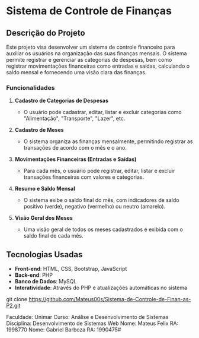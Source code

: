 # Sistema de Controle de Finanças

## Descrição do Projeto

Este projeto visa desenvolver um sistema de controle financeiro para auxiliar os usuários na organização das suas finanças mensais. O sistema permite registrar e gerenciar as categorias de despesas, bem como registrar movimentações financeiras como entradas e saídas, calculando o saldo mensal e fornecendo uma visão clara das finanças.

### Funcionalidades

1. **Cadastro de Categorias de Despesas**
   - O usuário pode cadastrar, editar, listar e excluir categorias como "Alimentação", "Transporte", "Lazer", etc.

2. **Cadastro de Meses**
   - O sistema organiza as finanças mensalmente, permitindo registrar as transações de acordo com o mês e o ano.

3. **Movimentações Financeiras (Entradas e Saídas)**
   - Para cada mês, o usuário pode registrar, editar, listar e excluir transações financeiras com valores e categorias.

4. **Resumo e Saldo Mensal**
   - O sistema exibe o saldo final do mês, com indicadores de saldo positivo (verde), negativo (vermelho) ou neutro (amarelo).

5. **Visão Geral dos Meses**
   - Uma visão geral de todos os meses cadastrados é exibida com o saldo final de cada mês.

## Tecnologias Usadas

- **Front-end**: HTML, CSS, Bootstrap, JavaScript
- **Back-end**: PHP
- **Banco de Dados**: MySQL
- **Interatividade**: Através do PHP e atualizações automáticas no sistema


git clone https://github.com/Mateus00s/Sistema-de-Controle-de-Finan-as-P2.git

Faculdade: Unimar
Curso: Análise e Desenvolvimento de Sistemas
Disciplina: Desenvolvimento de Sistemas Web
Nome: Mateus Felix
RA: 1998770
Nome: Gabriel Barboza
RA: 1990475# 
 
 
